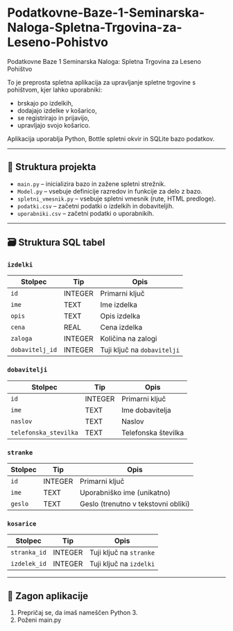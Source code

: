 # Podatkovne-Baze-1-Seminarska-Naloga-Spletna-Trgovina-za-Leseno-Pohistvo
Podatkovne Baze 1 Seminarska Naloga: Spletna Trgovina za Leseno Pohištvo

To je preprosta spletna aplikacija za upravljanje spletne trgovine s pohištvom, kjer lahko uporabniki:
- brskajo po izdelkih,
- dodajajo izdelke v košarico,
- se registrirajo in prijavijo,
- upravljajo svojo košarico.

Aplikacija uporablja Python, Bottle spletni okvir in SQLite bazo podatkov.

---

## 📁 Struktura projekta

- `main.py` – inicializira bazo in zažene spletni strežnik.
- `Model.py` – vsebuje definicije razredov in funkcije za delo z bazo.
- `spletni_vmesnik.py` – vsebuje spletni vmesnik (rute, HTML predloge).
- `podatki.csv` – začetni podatki o izdelkih in dobaviteljih.
- `uporabniki.csv` – začetni podatki o uporabnikih.

---

## 🗃️ Struktura SQL tabel

### `izdelki`
| Stolpec         | Tip     | Opis                         |
|------------------|----------|------------------------------|
| `id`             | INTEGER | Primarni ključ               |
| `ime`            | TEXT    | Ime izdelka                  |
| `opis`           | TEXT    | Opis izdelka                 |
| `cena`           | REAL    | Cena izdelka                 |
| `zaloga`         | INTEGER | Količina na zalogi           |
| `dobavitelj_id`  | INTEGER | Tuji ključ na `dobavitelji`  |

### `dobavitelji`
| Stolpec              | Tip     | Opis              |
|-----------------------|----------|-------------------|
| `id`                  | INTEGER | Primarni ključ    |
| `ime`                 | TEXT    | Ime dobavitelja   |
| `naslov`              | TEXT    | Naslov            |
| `telefonska_stevilka` | TEXT    | Telefonska številka |

### `stranke`
| Stolpec   | Tip     | Opis                        |
|------------|----------|-----------------------------|
| `id`       | INTEGER | Primarni ključ              |
| `ime`      | TEXT    | Uporabniško ime (unikatno)  |
| `geslo`    | TEXT    | Geslo (trenutno v tekstovni obliki) |

### `kosarice`
| Stolpec      | Tip     | Opis                                 |
|---------------|----------|----------------------------------------|
| `stranka_id`  | INTEGER | Tuji ključ na `stranke`               |
| `izdelek_id`  | INTEGER | Tuji ključ na `izdelki`               |

---

## 🚀 Zagon aplikacije

1. Prepričaj se, da imaš nameščen Python 3.
2. Poženi main.py


